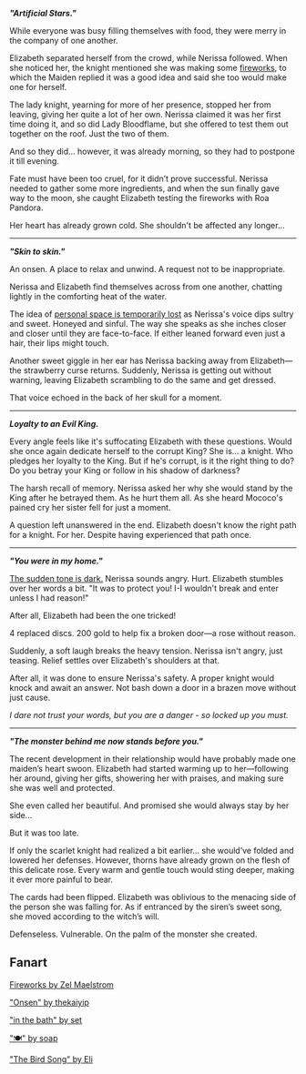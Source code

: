 <!-- title: Forgive or Forget -->

**_"Artificial Stars."_**

While everyone was busy filling themselves with food, they were merry in the company of one another.

Elizabeth separated herself from the crowd, while Nerissa followed. When she noticed her, the knight mentioned she was making some [fireworks](https://youtu.be/sDjysXFWYbI?t=10435), to which the Maiden replied it was a good idea and said she too would make one for herself.

The lady knight, yearning for more of her presence, stopped her from leaving, giving her quite a lot of her own. Nerissa claimed it was her first time doing it, and so did Lady Bloodflame, but she offered to test them out together on the roof. Just the two of them.

And so they did… however, it was already morning, so they had to postpone it till evening.

Fate must have been too cruel, for it didn’t prove successful. Nerissa needed to gather some more ingredients, and when the sun finally gave way to the moon, she caught Elizabeth testing the fireworks with Roa Pandora.

Her heart has already grown cold. She shouldn't be affected any longer...

---

**_"Skin to skin."_**

An onsen. A place to relax and unwind. A request not to be inappropriate.

Nerissa and Elizabeth find themselves across from one another, chatting lightly in the comforting heat of the water.

The idea of [personal space is temporarily lost](https://www.youtube.com/live/sDjysXFWYbI?t=11173) as Nerissa's voice dips sultry and sweet. Honeyed and sinful. The way she speaks as she inches closer and closer until they are face-to-face. If either leaned forward even just a hair, their lips might touch.

Another sweet giggle in her ear has Nerissa backing away from Elizabeth—the strawberry curse returns. Suddenly, Nerissa is getting out without warning, leaving Elizabeth scrambling to do the same and get dressed.

That voice echoed in the back of her skull for a moment.

---

**_Loyalty to an Evil King._**

Every angle feels like it's suffocating Elizabeth with these questions. Would she once again dedicate herself to the corrupt King? She is... a knight. Who pledges her loyalty to the King. But if he's corrupt, is it the right thing to do? Do you betray your King or follow in his shadow of darkness?

The harsh recall of memory. Nerissa asked her why she would stand by the King after he betrayed them. As he hurt them all. As she heard Mococo's pained cry her sister fell for just a moment.

A question left unanswered in the end. Elizabeth doesn't know the right path for a knight. For her. Despite having experienced that path once.

---

**_"You were in my home."_**

[The sudden tone is dark.](https://www.youtube.com/live/sDjysXFWYbI?t=11611) Nerissa sounds angry. Hurt. Elizabeth stumbles over her words a bit. "It was to protect you! I-I wouldn't break and enter unless I had reason!"

After all, Elizabeth had been the one tricked!

4 replaced discs. 200 gold to help fix a broken door—a rose without reason.

Suddenly, a soft laugh breaks the heavy tension. Nerissa isn't angry, just teasing. Relief settles over Elizabeth's shoulders at that.

After all, it was done to ensure Nerissa's safety. A proper knight would knock and await an answer. Not bash down a door in a brazen move without just cause.

_I dare not trust your words, but you are a danger - so locked up you must._

---

**_"The monster behind me now stands before you."_**

The recent development in their relationship would have probably made one maiden’s heart swoon. Elizabeth had started warming up to her—following her around, giving her gifts, showering her with praises, and making sure she was well and protected.

She even called her beautiful. And promised she would always stay by her side…

But it was too late.

If only the scarlet knight had realized a bit earlier… she would’ve folded and lowered her defenses. However, thorns have already grown on the flesh of this delicate rose. Every warm and gentle touch would sting deeper, making it ever more painful to bear.

The cards had been flipped. Elizabeth was oblivious to the menacing side of the person she was falling for. As if entranced by the siren’s sweet song, she moved according to the witch’s will.

Defenseless. Vulnerable. On the palm of the monster she created.

## Fanart

[Fireworks by Zel Maelstrom](https://x.com/zelmaelstrom/status/1922143256164356165)

["Onsen" by thekaiyip](https://x.com/thekaiyip/status/1921344476032663740)

["in the bath" by set](https://x.com/_se_t_/status/1921155712278798577)

["🍽️" by soap](https://x.com/SiFXi_/status/1922715233606377622)

["The Bird Song" by Eli](https://x.com/Elisbian_/status/1923090463063416862)
